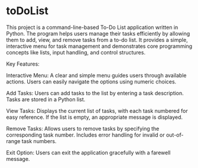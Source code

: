 # toDoList
This project is a command-line-based To-Do List application written in Python. The program helps users manage their tasks efficiently by allowing them to add, view, and remove tasks from a to-do list. It provides a simple, interactive menu for task management and demonstrates core programming concepts like lists, input handling, and control structures.

Key Features:

Interactive Menu:
A clear and simple menu guides users through available actions.
Users can easily navigate the options using numeric choices.

Add Tasks:
Users can add tasks to the list by entering a task description.
Tasks are stored in a Python list.

View Tasks:
Displays the current list of tasks, with each task numbered for easy reference.
If the list is empty, an appropriate message is displayed.

Remove Tasks:
Allows users to remove tasks by specifying the corresponding task number.
Includes error handling for invalid or out-of-range task numbers.

Exit Option:
Users can exit the application gracefully with a farewell message.
